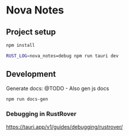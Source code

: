 # Nova Notes

## Project setup

```bash
npm install

RUST_LOG=nova_notes=debug npm run tauri dev

```

## Development

Generate docs:
@TODO - Also gen js docs

```bash
npm run docs-gen
```

### Debugging in RustRover

https://tauri.app/v1/guides/debugging/rustrover/